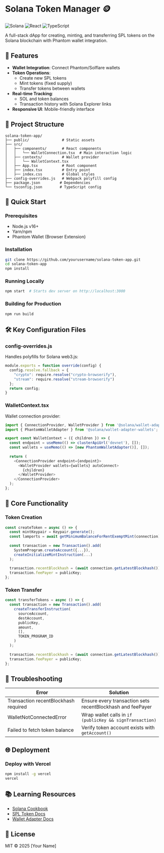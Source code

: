 # Solana Token Manager 🪙

![Solana](https://img.shields.io/badge/Solana-3E5EBC?style=for-the-badge&logo=solana&logoColor=white)
![React](https://img.shields.io/badge/React-20232A?style=for-the-badge&logo=react&logoColor=61DAFB)
![TypeScript](https://img.shields.io/badge/TypeScript-007ACC?style=for-the-badge&logo=typescript&logoColor=white)

A full-stack dApp for creating, minting, and transferring SPL tokens on the Solana blockchain with Phantom wallet integration.

## 🌟 Features
- **Wallet Integration**: Connect Phantom/Solflare wallets
- **Token Operations**:
  - Create new SPL tokens
  - Mint tokens (fixed supply)
  - Transfer tokens between wallets
- **Real-time Tracking**:
  - SOL and token balances
  - Transaction history with Solana Explorer links
- **Responsive UI**: Mobile-friendly interface

## 💁️ Project Structure
```
solana-token-app/
├── public/               # Static assets
├── src/
│   ├── components/       # React components
│   │   └── WalletConnection.tsx  # Main interaction logic
│   ├── contexts/         # Wallet provider
│   │   └── WalletContext.tsx
│   ├── App.tsx           # Root component
│   ├── index.tsx         # Entry point
│   ├── index.css         # Global styles
├── config-overrides.js   # Webpack polyfill config
├── package.json         # Dependencies
└── tsconfig.json        # TypeScript config
```

## 🚀 Quick Start

### Prerequisites
- Node.js v16+
- Yarn/npm
- Phantom Wallet (Browser Extension)

### Installation
```bash
git clone https://github.com/yourusername/solana-token-app.git
cd solana-token-app
npm install
```

### Running Locally
```bash
npm start  # Starts dev server on http://localhost:3000
```

### Building for Production
```bash
npm run build
```

## 🛠 Key Configuration Files

### config-overrides.js
Handles polyfills for Solana web3.js:
```javascript
module.exports = function override(config) {
  config.resolve.fallback = {
    "crypto": require.resolve("crypto-browserify"),
    "stream": require.resolve("stream-browserify")
  };
  return config;
}
```

### WalletContext.tsx
Wallet connection provider:
```typescript
import { ConnectionProvider, WalletProvider } from '@solana/wallet-adapter-react';
import { PhantomWalletAdapter } from '@solana/wallet-adapter-wallets';

export const WalletContext = ({ children }) => {
  const endpoint = useMemo(() => clusterApiUrl('devnet'), []);
  const wallets = useMemo(() => [new PhantomWalletAdapter()], []);
  
  return (
    <ConnectionProvider endpoint={endpoint}>
      <WalletProvider wallets={wallets} autoConnect>
        {children}
      </WalletProvider>
    </ConnectionProvider>
  );
};
```

## 💊 Core Functionality

### Token Creation
```typescript
const createToken = async () => {
  const mintKeypair = Keypair.generate();
  const lamports = await getMinimumBalanceForRentExemptMint(connection);
  
  const transaction = new Transaction().add(
    SystemProgram.createAccount({...}),
    createInitializeMintInstruction(...)
  );
  
  transaction.recentBlockhash = (await connection.getLatestBlockhash()).blockhash;
  transaction.feePayer = publicKey;
};
```

### Token Transfer
```typescript
const transferTokens = async () => {
  const transaction = new Transaction().add(
    createTransferInstruction(
      sourceAccount,
      destAccount,
      publicKey,
      amount,
      [],
      TOKEN_PROGRAM_ID
    )
  );
  
  transaction.recentBlockhash = (await connection.getLatestBlockhash()).blockhash;
  transaction.feePayer = publicKey;
};
```

## 🔧 Troubleshooting

| Error                          | Solution |
|--------------------------------|----------|
| Transaction recentBlockhash required | Ensure every transaction sets recentBlockhash and feePayer |
| WalletNotConnectedError        | Wrap wallet calls in `if (publicKey && signTransaction)` |
| Failed to fetch token balance  | Verify token account exists with `getAccount()` |

## 🌐 Deployment

### Deploy with Vercel
```bash
npm install -g vercel
vercel
```

## 📚 Learning Resources
- [Solana Cookbook](https://solanacookbook.com/)
- [SPL Token Docs](https://spl.solana.com/)
- [Wallet Adapter Docs](https://github.com/solana-labs/wallet-adapter)

## 📝 License
MIT © 2025 [Your Name]

